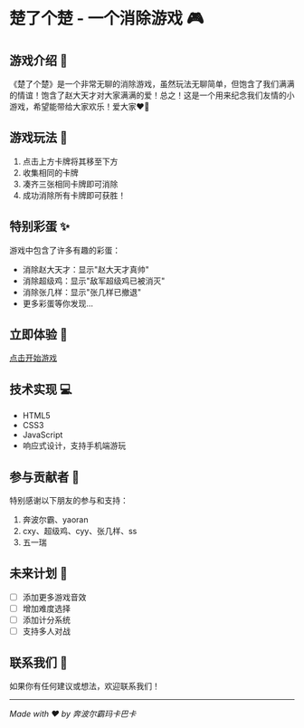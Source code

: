 # 楚了个楚 - 一个消除游戏 🎮

## 游戏介绍 🌟

《楚了个楚》是一个非常无聊的消除游戏，虽然玩法无聊简单，但饱含了我们满满的情谊！饱含了赵大天才对大家满满的爱！总之！这是一个用来纪念我们友情的小游戏，希望能带给大家欢乐！爱大家❤️💋

## 游戏玩法 🎯

1. 点击上方卡牌将其移至下方
2. 收集相同的卡牌
3. 凑齐三张相同卡牌即可消除
4. 成功消除所有卡牌即可获胜！

## 特别彩蛋 ✨

游戏中包含了许多有趣的彩蛋：
- 消除赵大天才：显示"赵大天才真帅"
- 消除超级鸡：显示"敌军超级鸡已被消灭"
- 消除张几样：显示"张几样已撤退"
- 更多彩蛋等你发现...

## 立即体验 🚀

[点击开始游戏](https://11benboerba.github.io/welcome.html)

## 技术实现 💻

- HTML5
- CSS3
- JavaScript
- 响应式设计，支持手机端游玩

## 参与贡献者 👥

特别感谢以下朋友的参与和支持：
1. 奔波尔霸、yaoran
2. cxy、超级鸡、cyy、张几样、ss
3. 五一瑞

## 未来计划 🎯

- [ ] 添加更多游戏音效
- [ ] 增加难度选择
- [ ] 添加计分系统
- [ ] 支持多人对战

## 联系我们 📮

如果你有任何建议或想法，欢迎联系我们！

---
*Made with ❤️ by 奔波尔霸玛卡巴卡* 

